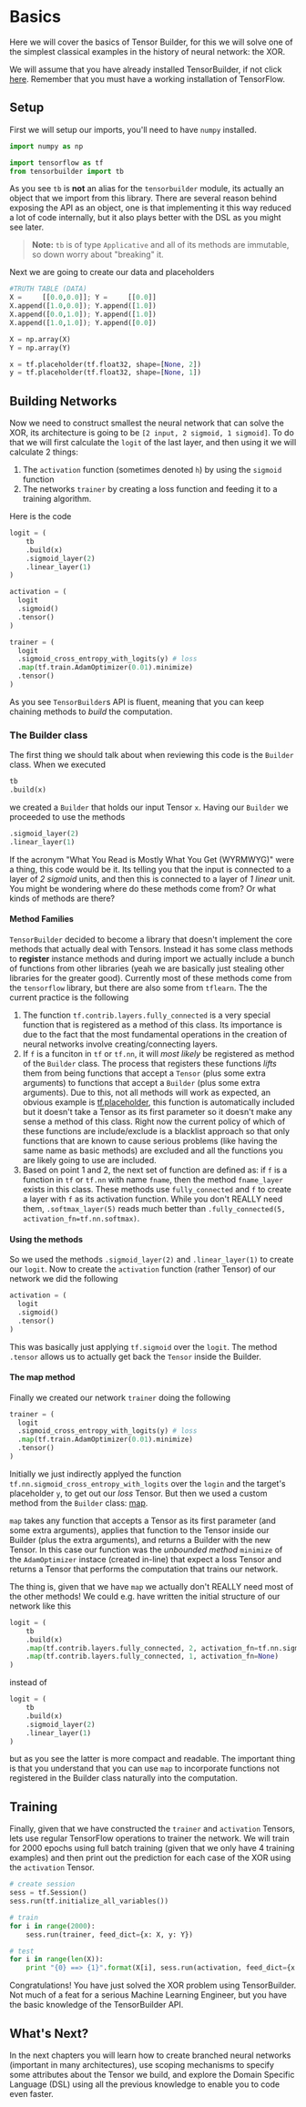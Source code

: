 # Basics
Here we will cover the basics of Tensor Builder, for this we will solve one of the simplest classical examples in the history of neural network: the XOR.

We will assume that you have already installed TensorBuilder, if not click [here](https://cgarciae.gitbooks.io/tensorbuilder/content/). Remember that you must have a working installation of TensorFlow.

## Setup
First we will setup our imports, you'll need to have `numpy` installed.

```python
import numpy as np

import tensorflow as tf
from tensorbuilder import tb
```

As you see `tb` is **not** an alias for the `tensorbuilder` module, its actually an object that we import from this library. There are several reason behind exposing the API as an object, one is that implementing it this way reduced a lot of code internally, but it also plays better with the DSL as you might see later.

> **Note:** `tb` is of type `Applicative` and all of its methods are immutable, so down worry about "breaking" it.

Next we are going to create our data and placeholders

```python
#TRUTH TABLE (DATA)
X =     [[0.0,0.0]]; Y =     [[0.0]]
X.append([1.0,0.0]); Y.append([1.0])
X.append([0.0,1.0]); Y.append([1.0])
X.append([1.0,1.0]); Y.append([0.0])

X = np.array(X)
Y = np.array(Y)

x = tf.placeholder(tf.float32, shape=[None, 2])
y = tf.placeholder(tf.float32, shape=[None, 1])
```

## Building Networks
Now we need to construct smallest the neural network that can solve the XOR, its architecture is going to be `[2 input, 2 sigmoid, 1 sigmoid]`. To do that we will first calculate the `logit` of the last layer, and then using it we will calculate 2 things:

1. The `activation` function (sometimes denoted `h`) by using the `sigmoid` function
2. The networks `trainer` by creating a loss function and feeding it to a training algorithm.

Here is the code

```python
logit = (
    tb
    .build(x)
    .sigmoid_layer(2)
    .linear_layer(1)
)

activation = (
  logit
  .sigmoid()
  .tensor()
)

trainer = (
  logit
  .sigmoid_cross_entropy_with_logits(y) # loss
  .map(tf.train.AdamOptimizer(0.01).minimize)
  .tensor()
)
```

As you see `TensorBuilder`s API is fluent, meaning that you can keep chaining methods to *build* the computation.

### The Builder class
The first thing we should talk about when reviewing this code is the `Builder` class. When we executed

```python
tb
.build(x)
```

we created a `Builder` that holds our input Tensor `x`. Having our `Builder` we proceeded to use the methods

```python
.sigmoid_layer(2)
.linear_layer(1)
```

If the acronym "What You Read is Mostly What You Get (WYRMWYG)" were a thing, this code would be it. Its telling you that the input is connected to a layer of *2 sigmoid* units, and then this is connected to a layer of *1 linear* unit. You might be wondering where do these methods come from? Or what kinds of methods are there?

#### Method Families

`TensorBuilder` decided to become a library that doesn't implement the core methods that actually deal with Tensors. Instead it has some class methods to **register** instance methods and during import we actually include a bunch of functions from other libraries (yeah we are basically just stealing other libraries for the greater good). Currently most of these methods come from the `tensorflow` library, but there are also some from `tflearn`. The the current practice is the following

1. The function `tf.contrib.layers.fully_connected` is a very special function that is registered as a method of this class. Its importance is due to the fact that the most fundamental operations in the creation of neural networks involve creating/connecting layers.
2. If `f` is a funciton in `tf` or `tf.nn`, it will *most likely* be registered as method of the `Builder` class. The process that registers these functions *lifts* them from being functions that accept a `Tensor` (plus some extra arguments) to functions that accept a `Builder` (plus some extra arguments). Due to this, not all methods will work as expected, an obvious example is [tf.placeholder](https://www.tensorflow.org/versions/r0.9/api_docs/python/io_ops.html#placeholder), this function is automatically included but it doesn't take a Tensor as its first parameter so it doesn't make any sense a method of this class. Right now the current policy of which of these functions are include/exclude is a blacklist approach so that only functions that are known to cause serious problems (like having the same name as basic methods) are excluded and all the functions you are likely going to use are included.
3. Based on point 1 and 2, the next set of function are defined as: if `f` is a function in `tf` or `tf.nn` with name `fname`, then the method `fname_layer` exists in this class. These methods use `fully_connected` and `f` to create a layer with `f` as its activation function. While you don't REALLY need them, `.softmax_layer(5)` reads much better than `.fully_connected(5, activation_fn=tf.nn.softmax)`.

#### Using the methods

So we used the methods `.sigmoid_layer(2)` and `.linear_layer(1)` to create our `logit`. Now to create the `activation` function (rather Tensor) of our network we did the following

```python
activation = (
  logit
  .sigmoid()
  .tensor()
)
```

This was basically just applying `tf.sigmoid` over the `logit`. The method `.tensor` allows us to actually get back the `Tensor` inside the Builder.

#### The map method

Finally we created our network `trainer` doing the following

```python
trainer = (
  logit
  .sigmoid_cross_entropy_with_logits(y) # loss
  .map(tf.train.AdamOptimizer(0.01).minimize)
  .tensor()
)
```

Initially we just indirectly applyed the function `tf.nn.sigmoid_cross_entropy_with_logits` over the `login` and the target's placeholder `y`, to get out our *loss* Tensor. But then we used a custom method from the `Builder` class: [map](http://cgarciae.github.io/tensorbuilder/core/index.html#tensorbuilder.core.BuilderBase.map).

`map` takes any function that accepts a Tensor as its first parameter (and some extra arguments), applies that function to the Tensor inside our Builder (plus the extra arguments), and returns a Builder with the new Tensor. In this case our function was the *unbounded method* `minimize` of the `AdamOptimizer` instace (created in-line) that expect a loss Tensor and returns a Tensor that performs the computation that trains our network.

The thing is, given that we have `map` we actually don't REALLY need most of the other methods! We could e.g. have written the initial structure of our network like this

```python
logit = (
    tb
    .build(x)
    .map(tf.contrib.layers.fully_connected, 2, activation_fn=tf.nn.sigmoid)
    .map(tf.contrib.layers.fully_connected, 1, activation_fn=None)
)
```

instead of

```python
logit = (
    tb
    .build(x)
    .sigmoid_layer(2)
    .linear_layer(1)
)
```

but as you see the latter is more compact and readable. The important thing is that you understand that you can use `map` to incorporate functions not registered in the Builder class naturally into the computation.

## Training
Finally, given that we have constructed the `trainer` and `activation` Tensors, lets use regular TensorFlow operations to trainer the network. We will train for 2000 epochs using full batch training (given that we only have 4 training examples) and then print out the prediction for each case of the XOR using the `activation` Tensor.

```python
# create session
sess = tf.Session()
sess.run(tf.initialize_all_variables())

# train
for i in range(2000):
    sess.run(trainer, feed_dict={x: X, y: Y})

# test
for i in range(len(X)):
    print "{0} ==> {1}".format(X[i], sess.run(activation, feed_dict={x: X[i:i+1,:]}))
```

Congratulations! You have just solved the XOR problem using TensorBuilder. Not much of a feat for a serious Machine Learning Engineer, but you have the basic knowledge of the TensorBuilder API.

## What's Next?
In the next chapters you will learn how to create branched neural networks (important in many architectures), use scoping mechanisms to specify some attributes about the Tensor we build, and explore the Domain Specific Language (DSL) using all the previous knowledge to enable you to code even faster.


